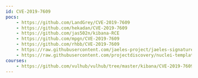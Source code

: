 ```yaml
---
id: CVE-2019-7609
pocs:
    - https://github.com/LandGrey/CVE-2019-7609
    - https://github.com/hekadan/CVE-2019-7609
    - https://github.com/jas502n/kibana-RCE
    - https://github.com/mpgn/CVE-2019-7609
    - https://github.com/rhbb/CVE-2019-7609
    - https://raw.githubusercontent.com/jaeles-project/jaeles-signatures/master/cves/kibana-timelion-code-execution-cve-2019-7609.yaml
    - https://raw.githubusercontent.com/projectdiscovery/nuclei-templates/master/cves/CVE-2019-7609.yaml
courses:
    - https://github.com/vulhub/vulhub/tree/master/kibana/CVE-2019-7609
---
```

